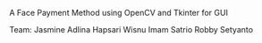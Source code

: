 A Face Payment Method using OpenCV and Tkinter for GUI

Team:
Jasmine Adlina Hapsari
Wisnu Imam Satrio
Robby Setyanto
